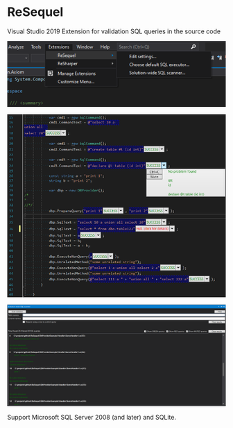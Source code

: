 # ReSequel
Visual Studio 2019 Extension for validation SQL queries in the source code

![alt text](demo0.png)

![alt text](demo1.png)

![alt text](demo2.png)


Support Microsoft SQL Server 2008 (and later) and SQLite.
